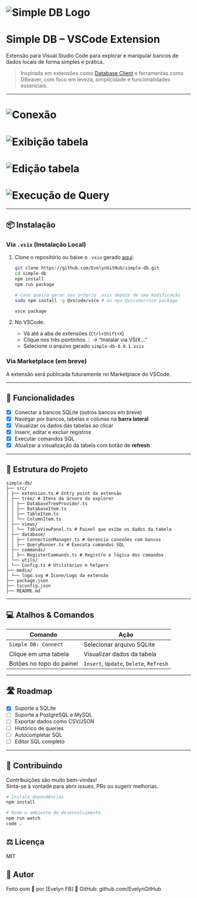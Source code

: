 # ![Simple DB Logo](https://github.com/EvelynGitHub/simple-db/blob/main/media/logo.png)  
# Simple DB – VSCode Extension

Extensão para Visual Studio Code para explorar e manipular bancos de dados locais de forma simples e prática.

> Inspirada em extensões como [Database Client](https://marketplace.visualstudio.com/items?itemName=cweijan.vscode-database-client2) e ferramentas como DBeaver, com foco em leveza, simplicidade e funcionalidades essenciais.

---
# ![Conexão](https://github.com/EvelynGitHub/simple-db/blob/main/media/conexao.gif)


# ![Exibição tabela](https://github.com/EvelynGitHub/simple-db/blob/main/media/exibi_tabela.gif)


# ![Edição tabela](https://github.com/EvelynGitHub/simple-db/blob/main/media/edita_tabela.gif)

# ![Execução de Query](https://github.com/EvelynGitHub/simple-db/blob/main/media/query_run.gif)
---

## 📦 Instalação

### Via `.vsix` (Instalação Local)

1. Clone o repositório ou baixe o `.vsix` gerado [aqui](https://github.com/EvelynGitHub/simple-db/blob/main/simple-db-0.0.1.vsix):
    ```bash
    git clone https://github.com/EvelynGitHub/simple-db.git
    cd simple-db
    npm install
    npm run package

    # Caso queira gerar seu próprio .vsix depois de uma modificação
    sudo npm install -g @vscode/vsce # ou npx @vscode/vsce package

    vsce package
    
    ``` 

2. No VSCode:
    - Vá até a aba de extensões (`Ctrl+Shift+X`)
    - Clique nos três pontinhos `⋮` → “Instalar via VSIX…”
    - Selecione o arquivo gerado `simple-db-0.0.1.vsix`


### Via Marketplace (em breve)
A extensão será publicada futuramente no Marketplace do VSCode.

---

## 🚀 Funcionalidades

- [x] Conectar a bancos SQLite (outros bancos em breve)
- [x] Navegar por bancos, tabelas e colunas na **barra lateral**
- [x] Visualizar os dados das tabelas ao clicar
- [x] Inserir, editar e excluir registros
- [x] Executar comandos SQL
- [x] Atualizar a visualização da tabela com botão de **refresh**

---

## 📂 Estrutura do Projeto
```
simple-db/ 
├── src/ 
│ ├── extension.ts # Entry point da extensão 
│ ├── tree/ # Itens da árvore do explorer 
│ │ ├── DatabaseTreeProvider.ts 
│ │ ├── DatabaseItem.ts 
│ │ ├── TableItem.ts 
│ │ └── ColumnItem.ts 
│ ├── views/ 
│ │ └── TableViewPanel.ts # Painel que exibe os dados da tabela 
│ ├── database/ 
│ │ ├── ConnectionManager.ts # Gerencia conexões com bancos 
│ │ ├── QueryRunner.ts # Executa comandos SQL 
│ ├── commands/ 
│ │ ├── RegisterCommands.ts # Registro e lógica dos comandos 
│ └── utils/ 
│ └── Config.ts # Utilitários e helpers 
├── media/ 
│ └── logo.svg # Ícone/Logo da extensão 
├── package.json 
├── tsconfig.json 
├── README.md
```


---

## 💻 Atalhos & Comandos

| Comando                     | Ação                                |
|----------------------------|-------------------------------------|
| `Simple DB: Connect`       | Selecionar arquivo SQLite           |
| Clique em uma tabela       | Visualizar dados da tabela          |
| Botões no topo do painel   | `Insert`, `Update`, `Delete`, `Refresh` |

---

## 🛣️ Roadmap

- [x] Suporte a SQLite
- [ ] Suporte a PostgreSQL e MySQL
- [ ] Exportar dados como CSV/JSON
- [ ] Histórico de queries
- [ ] Autocompletar SQL
- [ ] Editor SQL completo

---

## 🤝 Contribuindo

Contribuições são muito bem-vindas!  
Sinta-se à vontade para abrir issues, PRs ou sugerir melhorias.

```bash
# Instale dependências
npm install

# Rode o ambiente de desenvolvimento
npm run watch
code .
```


## ⚖️ Licença
MIT

## 📌 Autor
Feito com 💙 por [Evelyn FB]
🔗 GitHub: github.com/EvelynGitHub